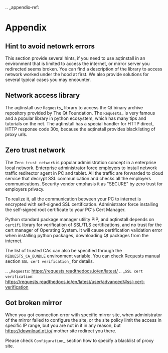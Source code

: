.. _appendix-ref:

Appendix
========

Hint to avoid netowrk errors
----------------------------

This section provide several hints, if you need to use aqtinstall in an environment that is limited to access the internet,
or mirror server you redirected seems broken.
You can find a description of the library to access network worked under the hood at first.
We also provide solutions for several typical cases you may encounter.  

Network access library
----------------------

The aqtinstall use `Requests`_ library to access the Qt binary archive repository provided by The Qt Foundation.
The `Requests`_ is very famous and a popular library in python ecosystem, which has many tips and tutorials on the net.
The aqtinstall has a special handler for HTTP direct, HTTP response code 30x, because the aqtinstall provides
blacklisting of proxy urls.

Zero trust network
------------------

The `Zero trust network` is popular administration concept in a enterprise local network.
Enterprise administrator force employers to install network traffic redirector agent in PC and tablet.
All the traffic are forwarded to cloud service that decrypt SSL communication and checks all the
employers communications. Security vendor emphasis it as "SECURE" by zero trust for employers privacy.

To realize it, all the communication between your PC to internet is encrypted with self-signed SSL certification.
Administrator force installing the self-signed root certificate to your PC's Cert Manager.

Python standard package manager utility PIP, and aqtinstall depends on ``certifi`` library for verification of SSL/TLS
certifications, and no trust for the cert manager of Operating System.
It will cause certification validation error when installing python packages, downloading Qt packages from the internet.

The list of trusted CAs can also be specified through the ``REQUESTS_CA_BUNDLE`` environment variable. 
You can check Requests manual section `SSL cert verification`_ for details.

.. _`Requests`: https://requests.readthedocs.io/en/latest/
.. _`SSL cert verification`: https://requests.readthedocs.io/en/latest/user/advanced/#ssl-cert-verification

Got broken mirror
-----------------

When you got connection error with specific mirror site, when administrator of the mirror failed to configure the site,
or the site policy limit the access in specific IP range, but you are not in it in any reason, but https://download.qt.io/
mother site redirect you there.

Please check `Configuration`_ section how to specify a blacklist of proxy site.
